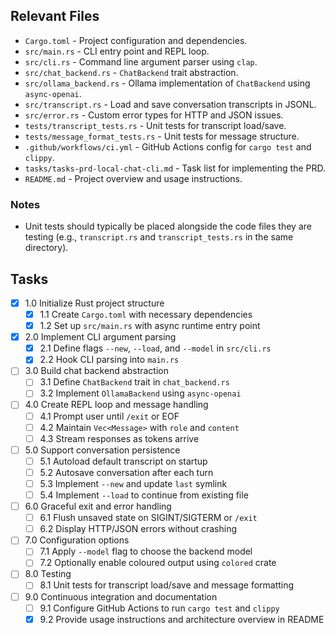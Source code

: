 ## Relevant Files

- `Cargo.toml` - Project configuration and dependencies.
- `src/main.rs` - CLI entry point and REPL loop.
- `src/cli.rs` - Command line argument parser using `clap`.
- `src/chat_backend.rs` - `ChatBackend` trait abstraction.
- `src/ollama_backend.rs` - Ollama implementation of `ChatBackend` using `async-openai`.
- `src/transcript.rs` - Load and save conversation transcripts in JSONL.
- `src/error.rs` - Custom error types for HTTP and JSON issues.
- `tests/transcript_tests.rs` - Unit tests for transcript load/save.
- `tests/message_format_tests.rs` - Unit tests for message structure.
- `.github/workflows/ci.yml` - GitHub Actions config for `cargo test` and `clippy`.
- `tasks/tasks-prd-local-chat-cli.md` - Task list for implementing the PRD.
- `README.md` - Project overview and usage instructions.

### Notes

- Unit tests should typically be placed alongside the code files they are testing (e.g., `transcript.rs` and `transcript_tests.rs` in the same directory).

## Tasks

- [x] 1.0 Initialize Rust project structure
  - [x] 1.1 Create `Cargo.toml` with necessary dependencies
  - [x] 1.2 Set up `src/main.rs` with async runtime entry point
- [x] 2.0 Implement CLI argument parsing
  - [x] 2.1 Define flags `--new`, `--load`, and `--model` in `src/cli.rs`
  - [x] 2.2 Hook CLI parsing into `main.rs`
- [ ] 3.0 Build chat backend abstraction
  - [ ] 3.1 Define `ChatBackend` trait in `chat_backend.rs`
  - [ ] 3.2 Implement `OllamaBackend` using `async-openai`
- [ ] 4.0 Create REPL loop and message handling
  - [ ] 4.1 Prompt user until `/exit` or EOF
  - [ ] 4.2 Maintain `Vec<Message>` with `role` and `content`
  - [ ] 4.3 Stream responses as tokens arrive
- [ ] 5.0 Support conversation persistence
  - [ ] 5.1 Autoload default transcript on startup
  - [ ] 5.2 Autosave conversation after each turn
  - [ ] 5.3 Implement `--new` and update `last` symlink
  - [ ] 5.4 Implement `--load` to continue from existing file
- [ ] 6.0 Graceful exit and error handling
  - [ ] 6.1 Flush unsaved state on SIGINT/SIGTERM or `/exit`
  - [ ] 6.2 Display HTTP/JSON errors without crashing
- [ ] 7.0 Configuration options
  - [ ] 7.1 Apply `--model` flag to choose the backend model
  - [ ] 7.2 Optionally enable coloured output using `colored` crate
- [ ] 8.0 Testing
  - [ ] 8.1 Unit tests for transcript load/save and message formatting
- [ ] 9.0 Continuous integration and documentation
  - [ ] 9.1 Configure GitHub Actions to run `cargo test` and `clippy`
  - [x] 9.2 Provide usage instructions and architecture overview in README
